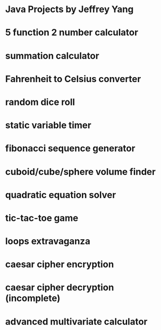 # Java Projects by Jeffrey Yang
# 
# 5 function 2 number calculator
# summation calculator
# Fahrenheit to Celsius converter
# random dice roll
# static variable timer
# fibonacci sequence generator
# cuboid/cube/sphere volume finder
# quadratic equation solver
# tic-tac-toe game
# loops extravaganza
# caesar cipher encryption
# caesar cipher decryption (incomplete)
# advanced multivariate calculator
